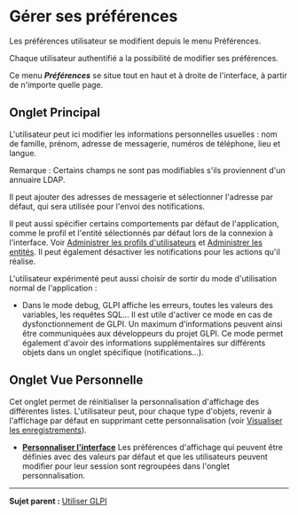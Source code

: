 Gérer ses préférences
=====================

Les préférences utilisateur se modifient depuis le menu Préférences.

Chaque utilisateur authentifié a la possibilité de modifier ses préférences.

Ce menu ***Préférences*** se situe tout en haut et à droite de l'interface, à partir de n'importe quelle page.

Onglet Principal
----------------
L'utilisateur peut ici modifier les informations personnelles usuelles : nom de famille, prénom, adresse de messagerie, numéros de téléphone, lieu et langue.

Remarque : Certains champs ne sont pas modifiables s'ils proviennent d'un annuaire LDAP.

Il peut ajouter des adresses de messagerie et sélectionner l'adresse par défaut, qui sera utilisée pour  l'envoi des notifications.

Il peut aussi spécifier certains comportements par défaut de l'application, comme le profil et l'entité sélectionnés par défaut lors de la connexion à l'interface. Voir [Administrer les profils
d'utilisateurs](administration_profile.html "Dans GLPI, administrer les profils peut se faire à partir du menu Administration > Profils.") et [Administrer les entités](administration_entity.html "Dans GLPI, administrer les entités peut se faire à partir du menu Administration > Entités.").
Il peut également désactiver les notifications pour les actions qu'il réalise.

L'utilisateur expérimenté peut aussi choisir de sortir du mode d'utilisation normal de l'application :

-   Dans le mode debug, GLPI affiche les erreurs, toutes les valeurs des variables, les requêtes SQL... Il est utile d'activer ce mode en cas de dysfonctionnement de GLPI. Un maximum d'informations peuvent ainsi être communiquées aux développeurs du projet GLPI. Ce mode permet également d'avoir des informations supplémentaires sur différents objets dans un onglet spécifique (notifications...).

Onglet Vue Personnelle
----------------------
Cet onglet permet de réinitialiser la personnalisation d'affichage des différentes listes. L'utilisateur peut, pour chaque type d'objets, revenir à l'affichage par défaut en supprimant cette personnalisation
(voir [Visualiser les enregistrements](index.php?fr/02_premiers_pas_avec_GLPI/03_utiliser_GLPI/07_visualiser_les_enregistrements.md "Visualiser et gérer les enregistrements")).

-   **[Personnaliser l'interface](../glpi/config_common_personalize.html)**
    Les préférences d'affichage qui peuvent être définies avec des valeurs par défaut et que les utilisateurs peuvent modifier pour leur session sont regroupées dans l'onglet personnalisation.

-------
**Sujet parent :** [Utiliser GLPI](index.php?fr/02_premiers_pas_avec_GLPI/03_utiliser_GLPI/01_utiliser_GLPI.md)

